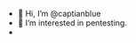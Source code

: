 - 👋 Hi, I’m @captianblue
- 👀 I’m interested in pentesting.
- 

<!---
captianblue/captianblue is a ✨ special ✨ repository because its `README.md` (this file) appears on your GitHub profile.
You can click the Preview link to take a look at your changes.
--->
